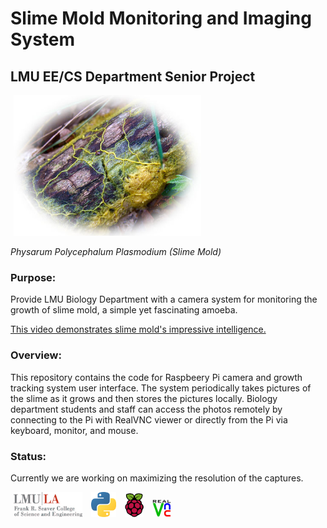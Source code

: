 # **Slime Mold Monitoring and Imaging System**
## **LMU EE/CS Department Senior Project**
<img src="images/oie_124645G3I2Cvl3-1.jpg" width="300" hspace="5">

*Physarum Polycephalum Plasmodium (Slime Mold)*
### Purpose:
Provide LMU Biology Department with a camera system for monitoring the growth of slime mold, 
a simple yet fascinating amoeba.  

<a href= "https://www.youtube.com/watch?v=GwKuFREOgmo" >This video demonstrates slime mold's impressive intelligence.</a>

### Overview: 
This repository contains the code for Raspbeery Pi camera and growth tracking system user interface. 
The system periodically takes pictures of the slime as it grows and then stores the pictures 
locally. Biology department students and staff can access the photos remotely by connecting to the 
Pi with RealVNC viewer or directly from the Pi via keyboard, monitor, and mouse.

### Status:
Currently we are working on maximizing the resolution of the captures.

<img src="images/lmuseaver.jpg" width="110" hspace="5">    <img src="images/1024px-Python-logo-notext.svg.png" width="40" hspace="5">    <img src="images/Raspberry_Pi_Logo.svg.png" width="30" hspace="5">
<img src="images/realvnc.jpg" width="30" hspace="5">

